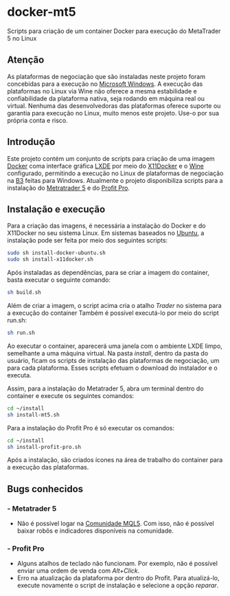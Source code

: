 # docker-mt5
Scripts para criação de um container Docker para execução do MetaTrader 5 no Linux

## Atenção
As plataformas de negociação que são instaladas neste projeto foram concebidas para a execução no [Microsoft Windows](https://www.microsoft.com/pt-br/windows/). A execução das plataformas no Linux via Wine não oferece a mesma estabilidade e confiabilidade da plataforma nativa, seja rodando em máquina real ou virtual. Nenhuma das desenvolvedoras das plataformas oferece suporte ou garantia para execução no Linux, muito menos este projeto. Use-o por sua própria conta e risco.

## Introdução
Este projeto contém um conjunto de scripts para criação de uma imagem [Docker](https://www.docker.com/) coma interface gráfica [LXDE](http://www.lxde.org/) por meio do [X11Docker](https://github.com/mviereck/x11docker) e o [Wine](https://www.winehq.org/) configurado, permitindo a execução no Linux de plataformas de negociação na [B3](https://www.b3.com.br/) feitas para Windows. Atualmente o projeto disponibiliza scripts para a instalação do [Metratrader 5](https://www.metatrader5.com/) e do [Profit Pro](https://www.nelogica.com.br/produtos/profit-pro).

## Instalação e execução
Para a criação das imagens, é necessária a instalação do Docker e do X11Docker no seu sistema Linux.
Em sistemas baseados no [Ubuntu](https://ubuntu.com/), a instalação pode ser feita por meio dos seguintes scripts:
```bash
sudo sh install-docker-ubuntu.sh
sudo sh install-x11docker.sh
```
Após instaladas as dependências, para se criar a imagem do container, basta executar o seguinte comando:
```bash
sh build.sh
```
Além de criar a imagem, o script acima cria o atalho _Trader_ no sistema para a execução do container
Também é possível executá-lo por meio do script run.sh:
```bash
sh run.sh
```
Ao executar o container, aparecerá uma janela com o ambiente LXDE limpo, semelhante a uma máquina virtual.
Na pasta _install_, dentro da pasta do usuário, ficam os scripts de instalação das plataformas de negociação, um para cada plataforma. Esses scripts efetuam o download do instalador e o executa.

Assim, para a instalação do Metatrader 5, abra um terminal dentro do container e execute os seguintes comandos:
```bash
cd ~/install
sh install-mt5.sh
```
Para a instalação do Profit Pro é só executar os comandos:
```bash
cd ~/install
sh install-profit-pro.sh
```
Após a instalação, são criados ícones na área de trabalho do container para a execução das plataformas.

## Bugs conhecidos

### - Metatrader 5
- Não é possivel logar na [Comunidade MQL5](https://www.mql5.com/). Com isso, não é possível baixar robôs e indicadores disponíveis na comunidade.

### - Profit Pro
- Alguns atalhos de teclado não funcionam. Por exemplo, não é possível enviar uma ordem de venda com _Alt+Click_.
- Erro na atualização da plataforma por dentro do Profit. Para atualizá-lo, execute novamente o script de instalação e selecione a opção _reparar_.
